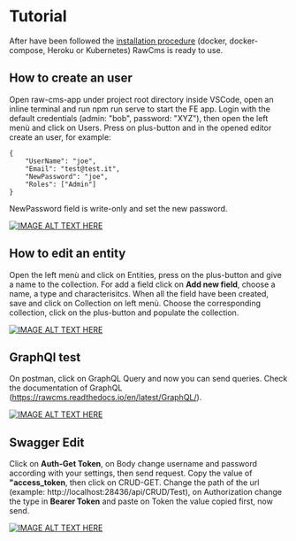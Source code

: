 # Tutorial
After have been followed the [installation procedure](Deploy) (docker, docker-compose, Heroku or Kubernetes) RawCms is ready to use.

## How to create an user

Open raw-cms-app under project root directory inside VSCode, open an inline terminal and run npm run serve to start the FE app.
Login with the default credentials (admin: "bob", password: "XYZ"), then open the left menù and click on Users.
Press on plus-button and in the opened editor create an user, for example:
```
{
    "UserName": "joe",
    "Email": "test@test.it",
    "NewPassword": "joe", 
    "Roles": ["Admin"]
}
```
NewPassword field is write-only and set the new password.

[![IMAGE ALT TEXT HERE](http://img.youtube.com/vi/FuLP8WdUbew/0.jpg)](http://www.youtube.com/watch?v=FuLP8WdUbew)

## How to edit an entity

Open the left menù and click on Entities, press on the plus-button and give a name to the collection.
For add a field click on **Add new field**, choose a name, a type and characterisitcs. 
When all the field have been created, save and click on Collection on left menù.
Choose the corresponding collection, click on the plus-button and populate the collection. 

[![IMAGE ALT TEXT HERE](http://img.youtube.com/vi/omCS6M-WD80/0.jpg)](http://www.youtube.com/watch?v=omCS6M-WD80)

## GraphQl test

On postman, click on GraphQL Query and now you can send queries.
Check the documentation of GraphQL (https://rawcms.readthedocs.io/en/latest/GraphQL/).

[![IMAGE ALT TEXT HERE](http://img.youtube.com/vi/tiBim8w1_MU/0.jpg)](http://www.youtube.com/watch?v=tiBim8w1_MU)

## Swagger Edit

Click on **Auth-Get Token**, on Body change username and password according with your settings, then send request.
Copy the value of **"access_token**, then click on CRUD-GET.
Change the path of the url (example: http://localhost:28436/api/CRUD/Test), on Authorization change the type in **Bearer Token** and paste on Token the value copied first, now send.

[![IMAGE ALT TEXT HERE](http://img.youtube.com/vi/vXEMtzfSk0U/0.jpg)](http://www.youtube.com/watch?v=vXEMtzfSk0U)

